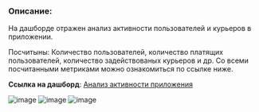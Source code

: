 ### Описание:
На дашборде отражен анализ активности пользователей и курьеров в приложении. 

Посчитыны: Количество пользователей, количество платящих пользователей, количество задействованых курьеров и др. Со всеми посчитанными метриками можно ознакомиться по ссылке ниже.

**Ссылка на дашборд**: [Анализ активности приложения](https://redash.public.karpov.courses/dashboards/2970--/ "Ссылка для просмотра Дашборда")

![image](https://github.com/bdi2503/SQL_works_online_grocery_store/assets/142053096/e631d547-0c1d-47af-812b-76d16ee18204)
![image](https://github.com/bdi2503/SQL_works_online_grocery_store/assets/142053096/32548c09-5668-4f9d-9a4a-1cfbc26ab985)
![image](https://github.com/bdi2503/SQL_works_online_grocery_store/assets/142053096/0d79fa63-7095-4278-b57a-2cbb679d912b)



